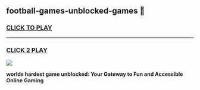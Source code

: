 
## football-games-unblocked-games 👋
<h3>
<a href="https://premium.freeplayer.one?title=football-games-unblocked-games&ref=14F">CLICK TO PLAY</a></h3>
<hr>

<h3>
<a href="https://premium.freeplayer.one?title=football-games-unblocked-games&ref=14F">CLICK 2 PLAY</a>
  
</h3>

<a href="https://premium.freeplayer.one?title=football-games-unblocked-games&ref=12F/"><img src="https://clearcache.store/games.png"></a>


**worlds hardest game unblocked: Your Gateway to Fun and Accessible Online Gaming**
